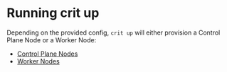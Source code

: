 # Running crit up

Depending on the provided config, `crit up` will either provision a Control Plane Node or a Worker Node: 
* [Control Plane Nodes](crit-up-control-plane-node.md)
* [Worker Nodes](crit-up-worker-node.md)  
